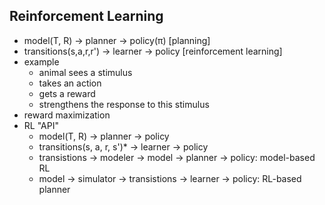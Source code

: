 ## Reinforcement Learning
- model(T, R) -> planner -> policy(π) [planning]
- transitions(s,a,r,r') -> learner -> policy [reinforcement learning]
- example
  - animal sees a stimulus
  - takes an action
  - gets a reward
  - strengthens the response to this stimulus
- reward maximization
- RL "API"
  - model(T, R) -> planner -> policy
  - transitions(s, a, r, s')* -> learner -> policy
  - transistions -> modeler -> model -> planner -> policy: model-based RL
  - model -> simulator -> transistions -> learner -> policy: RL-based planner
